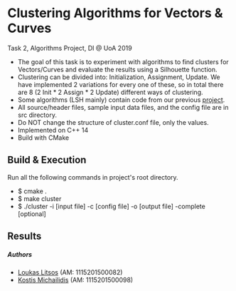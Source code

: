 # Clustering Algorithms for Vectors & Curves
Task 2, Algorithms Project, DI @ UoA 2019

* The goal of this task is to experiment with algorithms to find clusters for Vectors/Curves and evaluate the results using a Silhouette function.
* Clustering can be divided into: Initialization, Assignment, Update. We have implemented 2 variations for every one of these, so in total there are 8 (2 Init * 2 Assign * 2 Update) different ways of clustering.
* Some algorithms (LSH mainly) contain code from our previous [project](https://github.com/kostismich7/lsh-search-vectors-curves).
* All source/header files, sample input data files, and the config file are in src directory.
* Do NOT change the structure of cluster.conf file, only the values.
* Implemented on C++ 14
* Build with CMake

## Build & Execution
Run all the following commands in project's root directory.
* $ cmake .
* $ make cluster
* $ ./cluster -i [input file]  -c [config file] -ο [output file] -complete [optional]

## Results


##### Authors
* [Loukas Litsos](https://github.com/lkslts64) (AM: 1115201500082)
* [Kostis Michailidis](https://github.com/kostismich7) (AM: 1115201500098)